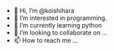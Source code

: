- 👋 Hi, I’m @koishihara
- 👀 I’m interested in programming.
- 🌱 I’m currently learning python
- 💞️ I’m looking to collaborate on ...
- 📫 How to reach me ...

<!---
koishihara/koishihara is a ✨ special ✨ repository because its `README.md` (this file) appears on your GitHub profile.
You can click the Preview link to take a look at your changes.
--->
